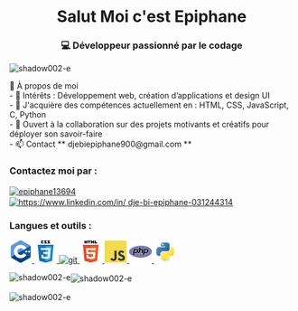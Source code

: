 <h1 align="center">Salut Moi c'est Epiphane</h1>
<h3 align="center">💻 Développeur passionné par le codage</h3>

<p align="left"> <img src="https://komarev.com/ghpvc/?username=shadow002-e&label=Profile%20views&color=0e75b6&style=flat" alt="shadow002-e" /> </p>
🚀 À propos de moi <br>
- 👀 Intérêts : Développement web, création d’applications et design UI <br>
- 🌱 J'acquière des compétences actuellement en : HTML, CSS, JavaScript, C, Python <br>
- 🤝 Ouvert à la collaboration sur des projets motivants et créatifs pour déployer son savoir-faire <br>
- 📫 Contact ** djebiepiphane900@gmail.com **

<h3 align="left">Contactez moi par  :</h3>
<p align="left">
<a href="https://twitter.com/epiphane13694" target="blank"><img align="center" src="https://raw.githubusercontent.com/rahuldkjain/github-profile-readme-generator/master/src/images/icons/Social/twitter.svg" alt="epiphane13694" height="30" width="40" /></a>
<a href="https://linkedin.com/in/https://www.linkedin.com/in/ dje-bi-epiphane-031244314" target="blank"><img align="center" src="https://raw.githubusercontent.com/rahuldkjain/github-profile-readme-generator/master/src/images/icons/Social/linked-in-alt.svg" alt="https://www.linkedin.com/in/ dje-bi-epiphane-031244314" height="30" width="40" /></a>
</p>

<h3 align="left">Langues et outils :</h3>
<p align="left"> <a href="https://www.w3schools.com/cpp/" target="_blank" rel="noreferrer"> <img src="https://raw.githubusercontent.com/devicons/devicon/master/icons/cplusplus/cplusplus-original.svg" alt="cplusplus" width="40" height="40"/> </a> <a href="https://www.w3schools.com/css/" target="_blank" rel="noreferrer"> <img src="https://raw.githubusercontent.com/devicons/devicon/master/icons/css3/css3-original-wordmark.svg" alt="css3" width="40" height="40"/> </a> <a href="https://git-scm.com/" target="_blank" rel="noreferrer"> <img src="https://www.vectorlogo.zone/logos/git-scm/git-scm-icon.svg" alt="git" width="40" height="40"/> </a> <a href="https://www.w3.org/html/" target="_blank" rel="noreferrer"> <img src="https://raw.githubusercontent.com/devicons/devicon/master/icons/html5/html5-original-wordmark.svg" alt="html5" width="40" height="40"/> </a> <a href="https://developer.mozilla.org/en-US/docs/Web/JavaScript" target="_blank" rel="noreferrer"> <img src="https://raw.githubusercontent.com/devicons/devicon/master/icons/javascript/javascript-original.svg" alt="javascript" width="40" height="40"/> </a> <a href="https://www.php.net" target="_blank" rel="noreferrer"> <img src="https://raw.githubusercontent.com/devicons/devicon/master/icons/php/php-original.svg" alt="php" width="40" height="40"/> </a> <a href="https://www.python.org" target="_blank" rel="noreferrer"> <img src="https://raw.githubusercontent.com/devicons/devicon/master/icons/python/python-original.svg" alt="python" width="40" height="40"/> </a> </p>

<p><img align="left" src="https://github-readme-stats.vercel.app/api/top-langs?username=shadow002-e&show_icons=true&locale=en&layout=compact" alt="shadow002-e" /></p>

<p> <img align="center" src="https://github-readme-stats.vercel.app/api?username=shadow002-e&show_icons=true&locale=en" alt="shadow002-e" /></p>

<p><img align="center" src="https://github-readme-streak-stats.herokuapp.com/?user=shadow002-e&" alt="shadow002-e" /></p>
